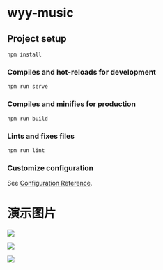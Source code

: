 # wyy-music

## Project setup
```
npm install
```

### Compiles and hot-reloads for development
```
npm run serve
```

### Compiles and minifies for production
```
npm run build
```

### Lints and fixes files
```
npm run lint
```

### Customize configuration
See [Configuration Reference](https://cli.vuejs.org/config/).





# 演示图片

![](F:\学习\前端\练习项目\vue实战\wyy-music\d3546bcc5562a55fcb342232551612d.png)



![](F:\学习\前端\练习项目\vue实战\wyy-music\363b1666a4bcb6c2e1b9abf2c08bf6f.png)



<img src="F:\学习\前端\练习项目\vue实战\wyy-music\2cc5ef1b7f450ac6538b411a3ed692a.png"/>

